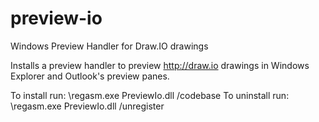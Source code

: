 # preview-io
Windows Preview Handler for Draw.IO drawings

Installs a preview handler to preview http://draw.io drawings in Windows Explorer and Outlook's preview panes.

To install run: <net framework>\regasm.exe PreviewIo.dll /codebase
To uninstall run: <net framework>\regasm.exe PreviewIo.dll /unregister